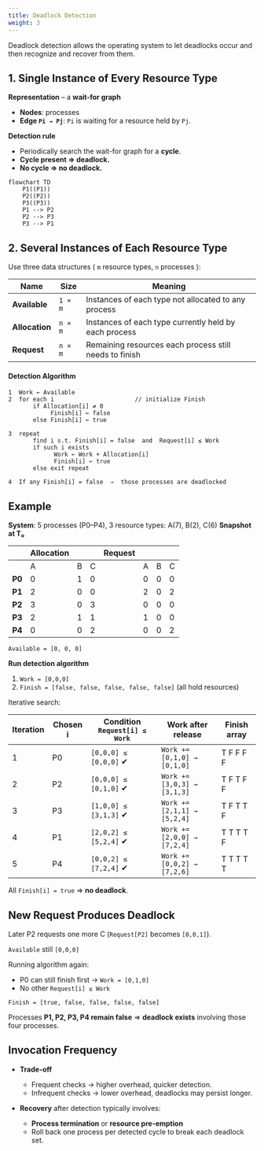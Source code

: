 ```yaml
---
title: Deadlock Detection
weight: 3
---
```

Deadlock detection allows the operating system to let deadlocks occur and then recognize and recover from them.

## 1. Single Instance of Every Resource Type

**Representation** – a **wait-for graph**

* **Nodes**: processes
* **Edge `Pi → Pj`**: `Pi` is waiting for a resource held by `Pj`.

**Detection rule**

* Periodically search the wait-for graph for a **cycle**.
* **Cycle present ⇒ deadlock.**
* **No cycle ⇒ no deadlock.**

```mermaid
flowchart TD
    P1((P1))
    P2((P2))
    P3((P3))
    P1 --> P2
    P2 --> P3
    P3 --> P1
```

## 2. Several Instances of Each Resource Type

Use three data structures ( `m` resource types, `n` processes ):

| Name           | Size    | Meaning                                                |
| -------------- | ------- | ------------------------------------------------------ |
| **Available**  | `1 × m` | Instances of each type not allocated to any process    |
| **Allocation** | `n × m` | Instances of each type currently held by each process  |
| **Request**    | `n × m` | Remaining resources each process still needs to finish |

#### Detection Algorithm

```
1  Work ← Available
2  for each i                       // initialize Finish
       if Allocation[i] ≠ 0
            Finish[i] ← false
       else Finish[i] ← true

3  repeat
       find i s.t. Finish[i] = false  and  Request[i] ≤ Work
       if such i exists
             Work ← Work + Allocation[i]
             Finish[i] ← true
       else exit repeat

4  If any Finish[i] = false  ⇒  those processes are deadlocked
```

## Example

**System**: 5 processes (P0–P4), 3 resource types: A(7), B(2), C(6)
**Snapshot at T₀**

|        | **Allocation** |   |   | **Request** |   |   |   |
| ------ | -------------- | - | - | ----------- | - | - | - |
|        | A              | B | C |             | A | B | C |
| **P0** | 0              | 1 | 0 |             | 0 | 0 | 0 |
| **P1** | 2              | 0 | 0 |             | 2 | 0 | 2 |
| **P2** | 3              | 0 | 3 |             | 0 | 0 | 0 |
| **P3** | 2              | 1 | 1 |             | 1 | 0 | 0 |
| **P4** | 0              | 0 | 2 |             | 0 | 0 | 2 |

`Available = [0, 0, 0]`

**Run detection algorithm**

1. `Work = [0,0,0]`
2. `Finish = [false, false, false, false, false]` (all hold resources)

Iterative search:

| Iteration | Chosen i | Condition `Request[i] ≤ Work` | Work after release          | Finish array |
| --------- | -------- | ----------------------------- | --------------------------- | ------------ |
| 1         | P0       | `[0,0,0] ≤ [0,0,0]` ✔         | `Work += [0,1,0] → [0,1,0]` | T F F F F    |
| 2         | P2       | `[0,0,0] ≤ [0,1,0]` ✔         | `Work += [3,0,3] → [3,1,3]` | T F T F F    |
| 3         | P3       | `[1,0,0] ≤ [3,1,3]` ✔         | `Work += [2,1,1] → [5,2,4]` | T F T T F    |
| 4         | P1       | `[2,0,2] ≤ [5,2,4]` ✔         | `Work += [2,0,0] → [7,2,4]` | T T T T F    |
| 5         | P4       | `[0,0,2] ≤ [7,2,4]` ✔         | `Work += [0,0,2] → [7,2,6]` | T T T T T    |

All `Finish[i] = true` ⇒ **no deadlock**.

## New Request Produces Deadlock

Later P2 requests one more C (`Request[P2]` becomes `[0,0,1]`).

`Available` still `[0,0,0]`

Running algorithm again:

* P0 can still finish first → `Work = [0,1,0]`
* No other `Request[i] ≤ Work`

`Finish = [true, false, false, false, false]`

Processes **P1, P2, P3, P4 remain false** ⇒ **deadlock exists** involving those four processes.

## Invocation Frequency

* **Trade-off**

  * Frequent checks → higher overhead, quicker detection.
  * Infrequent checks → lower overhead, deadlocks may persist longer.

* **Recovery** after detection typically involves:

  * **Process termination** or **resource pre-emption**
  * Roll back one process per detected cycle to break each deadlock set.

